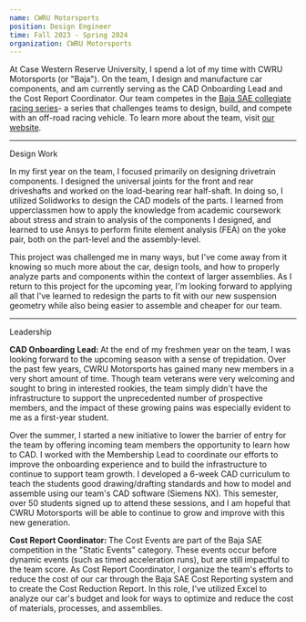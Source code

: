 ```yaml
---
name: CWRU Motorsports
position: Design Engineer
time: Fall 2023 - Spring 2024
organization: CWRU Motorsports
---
```


<p>At Case Western Reserve University, I spend a lot of my time with CWRU Motorsports (or "Baja"). On the team, I design and manufacture car components, and am currently serving as the CAD Onboarding Lead and the Cost Report Coordinator. Our team competes in the <a title="Baja SAE" href="bajasae.net">Baja SAE collegiate racing series</a>- a series that challenges teams to design, build, and compete with an off-road racing vehicle. To learn more about the team, visit <a title="CWRU Motorsports" href="https://cwrumotorsports.com/">our website</a>.</p>
<hr />
<p>Design Work</p>
<p>In my first year on the team, I focused primarily on designing drivetrain components. I designed the universal joints for the front and rear driveshafts and worked on the load-bearing rear half-shaft. In doing so, I utilized Solidworks to design the CAD models of the parts. I learned from upperclassmen how to apply the knowledge from academic coursework about stress and strain to analysis of the components I designed, and learned to use Ansys to perform finite element analysis (FEA) on the yoke pair, both on the part-level and the assembly-level.</p>
<p>This project was challenged me in many ways, but I've come away from it knowing so much more about the car, design tools, and how to properly analyze parts and components within the context of larger assemblies. As I return to this project for the upcoming year, I'm looking forward to applying all that I've learned to redesign the parts to fit with our new suspension geometry while also being easier to assemble and cheaper for our team.</p>
<hr />
<p>Leadership</p>
<p><strong>CAD Onboarding</strong> <strong>Lead: </strong>At the end of my freshmen year on the team, I was looking forward to the upcoming season with a sense of trepidation. Over the past few years, CWRU Motorsports has gained many new members in a very short amount of time. Though team veterans were very welcoming and sought to bring in interested rookies, the team simply didn't have the infrastructure to support the unprecedented number of prospective members, and the impact of these growing pains was especially evident to me as a first-year student.</p>
<p>Over the summer, I started a new initiative to lower the barrier of entry for the team by offering incoming team members the opportunity to learn how to CAD. I worked with the Membership Lead to coordinate our efforts to improve the onboarding experience and to build the infrastructure to continue to support team growth. I developed a 6-week CAD curriculum to teach the students good drawing/drafting standards and how to model and assemble using our team's CAD software (Siemens NX). This semester, over 50 students signed up to attend these sessions, and I am hopeful that CWRU Motorsports will be able to continue to grow and improve with this new generation.&nbsp;</p>
<p><strong>Cost Report Coordinator: </strong>The Cost Events are part of the Baja SAE competition in the "Static Events" category. These events occur before dynamic events (such as timed acceleration runs), but are still impactful to the team score. As Cost Report Coordinator, I organize the team's efforts to reduce the cost of our car through the Baja SAE Cost Reporting system and to create the Cost Reduction Report. In this role, I've utilized Excel to analyze our car's budget and look for ways to optimize and reduce the cost of materials, processes, and assemblies.</p>
